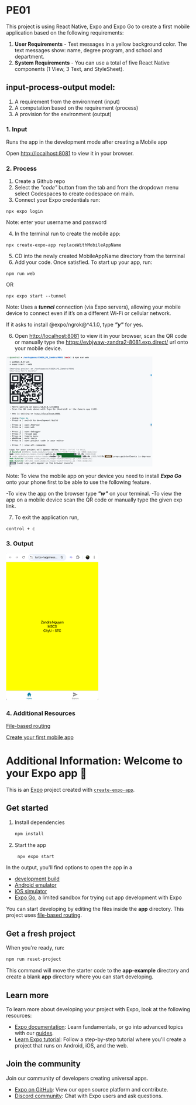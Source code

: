# PE01
This project is using React Native, Expo and Expo Go to create a first mobile application based on the following requirements:

1. **User Requirements** - Text messages in a yellow background color. The text messages show: name, degree program, and school and department.
2. **System Requirements** - You can use a total of five React Native components (1 View, 3 Text, and StyleSheet).

## input-process-output model:
1. A requirement from the environment (input)
2. A computation based on the requirement (process)
3. A provision for the environment (output)

### 1. Input
Runs the app in the development mode after creating a Mobile app

Open [http://localhost:8081](http://localhost:8081) to view it in your browser.

### 2. Process
1. Create a Github repo
2. Select the _"code"_ button from the tab and from the dropdown menu select Codespaces to create codespace on main.
3. Connect your Expo credentials run:
```
npx expo login
```

Note: enter your username and password

4. In the terminal run to create the mobile app:
```
npx create-expo-app replaceWithMobileAppName
```
5. CD into the newly created MobileAppName directory from the terminal
6. Add your code. Once satisfied. To start up your app, run:
```
npm run web
```
OR
```
npx expo start --tunnel
```

Note: Uses a **_tunnel_** connection (via Expo servers), allowing your mobile device to connect even if it’s on a different Wi-Fi or cellular network.

If it asks to install @expo/ngrok@^4.1.0, type **_"y"_** for yes.

6. Open [http://localhost:8081](http://localhost:8081) to view it in your browser, scan the QR code or manually type the https://evbjwaw-zandra2-8081.exp.direct/ url onto your mobile device.

<img src="./assets/images/QR_code.png" alt="resume" width="400" height="300">

Note: To view the mobile app on your device you need to install **_Expo Go_** onto your phone first to be able to use the following feature. 

-To view the app on the browser type **_"w"_** on your terminal. -To view the app on a mobile device scan the QR code or manually type the given exp link.

7. To exit the application run,
```
control + c
```

### 3. Output

<img src="./assets/images/result.png" alt="resume" width="252" height="400">


### 4. Additional Resources
[File-based routing](https://docs.expo.dev/develop/file-based-routing/)

[Create your first mobile app](https://docs.expo.dev/tutorial/create-your-first-app/)

# Additional Information: Welcome to your Expo app 👋

This is an [Expo](https://expo.dev) project created with [`create-expo-app`](https://www.npmjs.com/package/create-expo-app).

## Get started

1. Install dependencies

   ```bash
   npm install
   ```

2. Start the app

   ```bash
    npx expo start
   ```

In the output, you'll find options to open the app in a

- [development build](https://docs.expo.dev/develop/development-builds/introduction/)
- [Android emulator](https://docs.expo.dev/workflow/android-studio-emulator/)
- [iOS simulator](https://docs.expo.dev/workflow/ios-simulator/)
- [Expo Go](https://expo.dev/go), a limited sandbox for trying out app development with Expo

You can start developing by editing the files inside the **app** directory. This project uses [file-based routing](https://docs.expo.dev/router/introduction).

## Get a fresh project

When you're ready, run:

```bash
npm run reset-project
```

This command will move the starter code to the **app-example** directory and create a blank **app** directory where you can start developing.

## Learn more

To learn more about developing your project with Expo, look at the following resources:

- [Expo documentation](https://docs.expo.dev/): Learn fundamentals, or go into advanced topics with our [guides](https://docs.expo.dev/guides).
- [Learn Expo tutorial](https://docs.expo.dev/tutorial/introduction/): Follow a step-by-step tutorial where you'll create a project that runs on Android, iOS, and the web.

## Join the community

Join our community of developers creating universal apps.

- [Expo on GitHub](https://github.com/expo/expo): View our open source platform and contribute.
- [Discord community](https://chat.expo.dev): Chat with Expo users and ask questions.
